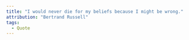 ```yaml
---
title: "I would never die for my beliefs because I might be wrong."
attribution: "Bertrand Russell"
tags:
  - Quote
---
```


